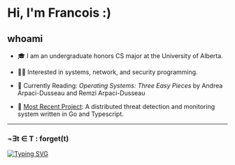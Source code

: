 # Hi, I'm Francois :)

## whoami

- 🎓 I am an undergraduate honors CS major at the University of Alberta.

- 🧑‍💻 Interested in systems, network, and security programming.

- 📖 Currently Reading: *Operating Systems: Three Easy Pieces* by Andrea Arpaci-Dusseau and Remzi Arpaci-Dusseau

- 🔨 [Most Recent Project](https://github.com/Francois-Coleongco/SATD): A distributed threat detection and monitoring system written in Go and Typescript.



<!--
----------------------------------------
[![My Skills](https://skillicons.dev/icons?i=cpp,rust,go,python,java,ts,js,bash,linux,git,nodejs,react,spring,django,postgres,sqlite,docker,selenium,tauri,neovim,pytorch,sklearn&perline=11)](https://skillicons.dev)
-->
----------------------------------------

### ¬∃t ∈ T : forget(t)
[![Typing SVG](https://readme-typing-svg.demolab.com?font=Fira+Code&pause=1000&width=600&separator=%3C&lines=+while+(walk)+%7B+walk+%3D+walk-%3Enext;+%7D)](https://git.io/typing-svg)

<!--
**Chris-Coleongco/Chris-Coleongco** is a ✨ _special_ ✨ repository because its `README.md` (this file) appears on your GitHub profile.

Here are some ideas to get you started:

- 🔭 I’m currently working on ...
- 🌱 I’m currently learning ...
- 👯 I’m looking to collaborate on ...
- 🤔 I’m looking for help with ...
- 💬 Ask me about ...
- 📫 How to reach me: ...
- 😄 Pronouns: ...
- ⚡ Fun fact: ...
-->
